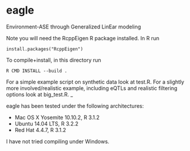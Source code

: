 eagle
====

Environment-ASE through Generalized LinEar modeling

Note you will need the RcppEigen R package installed. In R run

`install.packages("RcppEigen")`

To compile+install, in this directory run

`R CMD INSTALL --build .`

For a simple example script on synthetic data look at 
test.R. For a slightly more involved/realistic example, including eQTLs and realistic filtering options look at big_test.R. _

eagle has been tested under the following architectures: 
* Mac OS X Yosemite 10.10.2, R 3.1.2
* Ubuntu 14.04 LTS, R 3.2.2
* Red Hat 4.4.7, R 3.1.2  

I have not tried compiling under Windows. 